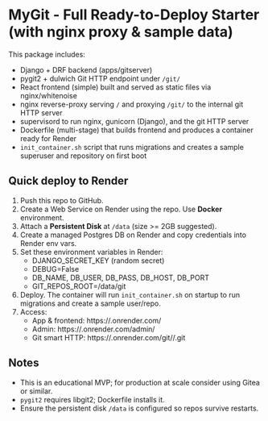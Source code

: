 # MyGit - Full Ready-to-Deploy Starter (with nginx proxy & sample data)

This package includes:
- Django + DRF backend (apps/gitserver)
- pygit2 + dulwich Git HTTP endpoint under `/git/`
- React frontend (simple) built and served as static files via nginx/whitenoise
- nginx reverse-proxy serving `/` and proxying `/git/` to the internal git HTTP server
- supervisord to run nginx, gunicorn (Django), and the git HTTP server
- Dockerfile (multi-stage) that builds frontend and produces a container ready for Render
- `init_container.sh` script that runs migrations and creates a sample superuser and repository on first boot

## Quick deploy to Render
1. Push this repo to GitHub.
2. Create a Web Service on Render using the repo. Use **Docker** environment.
3. Attach a **Persistent Disk** at `/data` (size >= 2GB suggested).
4. Create a managed Postgres DB on Render and copy credentials into Render env vars.
5. Set these environment variables in Render:
   - DJANGO_SECRET_KEY (random secret)
   - DEBUG=False
   - DB_NAME, DB_USER, DB_PASS, DB_HOST, DB_PORT
   - GIT_REPOS_ROOT=/data/git
6. Deploy. The container will run `init_container.sh` on startup to run migrations and create a sample user/repo.
7. Access:
   - App & frontend: https://<your-app>.onrender.com/
   - Admin: https://<your-app>.onrender.com/admin/
   - Git smart HTTP: https://<your-app>.onrender.com/git/<owner>/<repo>.git

## Notes
- This is an educational MVP; for production at scale consider using Gitea or similar.
- `pygit2` requires libgit2; Dockerfile installs it.
- Ensure the persistent disk `/data` is configured so repos survive restarts.
